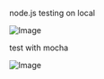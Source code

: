 node.js testing on local 

![Image](https://github.com/user-attachments/assets/a3731a9d-e695-4d29-82d6-7a38c67330cc)

test with mocha 

![Image](https://github.com/user-attachments/assets/d881faa2-30ee-4d72-b10b-e44762641d5e)
